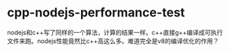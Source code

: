 cpp-nodejs-performance-test
===========================

nodejs和c++写了同样的一个算法，计算的结果一样。c++直接g++编译成可执行文件来跑。nodejs性能竟然比c++高这么多。难道完全是v8的编译优化的作用？
